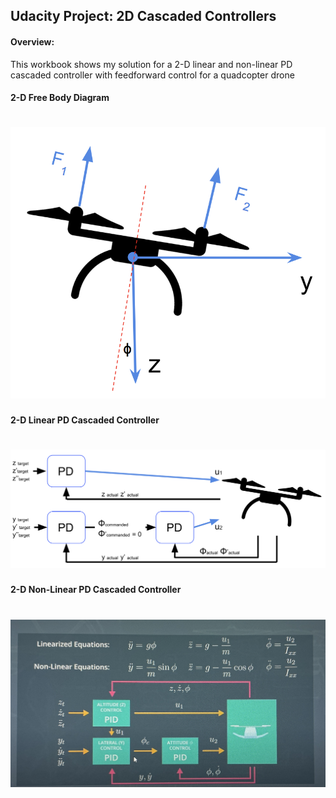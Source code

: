 ## Udacity Project: 2D Cascaded Controllers

#### Overview:

This workbook shows my solution for a 2-D linear and non-linear PD cascaded controller with feedforward control for a quadcopter drone 

#### 2-D Free Body Diagram 
# ![2D Free Body Diagram](./2d_free_body_diagram.png)


#### 2-D Linear PD Cascaded Controller 
# ![2D Linear Cascaded Controller Diagram](./2d_cascaded_controller_diagram.png)

#### 2-D Non-Linear PD Cascaded Controller
# ![2D Non-Linear Cascaded Controller Diagram](./2d_nl_cascaded_controller_diagram.jpg)

